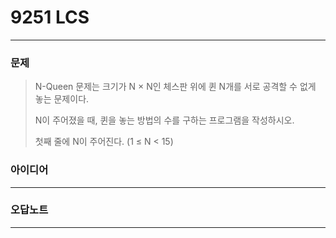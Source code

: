 # 9251 LCS
------------
### 문제

>N-Queen 문제는 크기가 N × N인 체스판 위에 퀸 N개를 서로 공격할 수 없게 놓는 문제이다.  
> 
>N이 주어졌을 때, 퀸을 놓는 방법의 수를 구하는 프로그램을 작성하시오.
>
>첫째 줄에 N이 주어진다. (1 ≤ N < 15)

### 아이디어
----------


### 오답노트
----------
